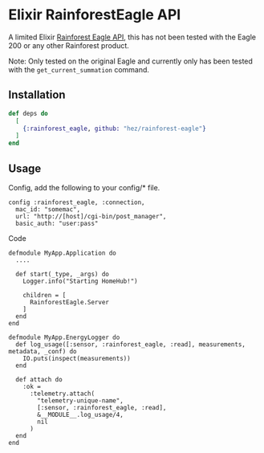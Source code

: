 # Elixir RainforestEagle API

A limited Elixir [Rainforest Eagle API](https://rainforestautomation.com/wp-content/uploads/2015/07/EAGLE_REST_API-1.1.pdf), this has not been tested with the Eagle 200 or any other Rainforest product.

Note: Only tested on the original Eagle and currently only has been tested with the `get_current_summation` command.

## Installation

```elixir
def deps do
  [
    {:rainforest_eagle, github: "hez/rainforest-eagle"}
  ]
end
```

## Usage

Config, add the following to your config/* file.

```
config :rainforest_eagle, :connection,
  mac_id: "somemac",
  url: "http://[host]/cgi-bin/post_manager",
  basic_auth: "user:pass"
```

Code

```
defmodule MyApp.Application do
  ....

  def start(_type, _args) do
    Logger.info("Starting HomeHub!")

    children = [
      RainforestEagle.Server
    ]
  end
end

defmodule MyApp.EnergyLogger do
  def log_usage([:sensor, :rainforest_eagle, :read], measurements, metadata, _conf) do
    IO.puts(inspect(measurements))
  end

  def attach do
    :ok =
      :telemetry.attach(
        "telemetry-unique-name",
        [:sensor, :rainforest_eagle, :read],
        &__MODULE__.log_usage/4,
        nil
      )
  end
end
```
